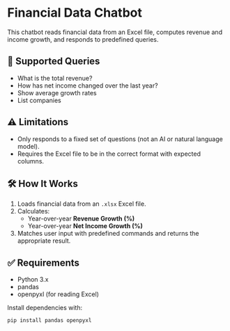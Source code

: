 # Financial Data Chatbot

This chatbot reads financial data from an Excel file, computes revenue and income growth, and responds to predefined queries.

## 📌 Supported Queries
- What is the total revenue?
- How has net income changed over the last year?
- Show average growth rates
- List companies

## ⚠️ Limitations
- Only responds to a fixed set of questions (not an AI or natural language model).
- Requires the Excel file to be in the correct format with expected columns.

## 🛠 How It Works
1. Loads financial data from an `.xlsx` Excel file.
2. Calculates:
   - Year-over-year **Revenue Growth (%)**
   - Year-over-year **Net Income Growth (%)**
3. Matches user input with predefined commands and returns the appropriate result.

## ✅ Requirements
- Python 3.x
- pandas
- openpyxl (for reading Excel)

Install dependencies with:

```bash
pip install pandas openpyxl
```